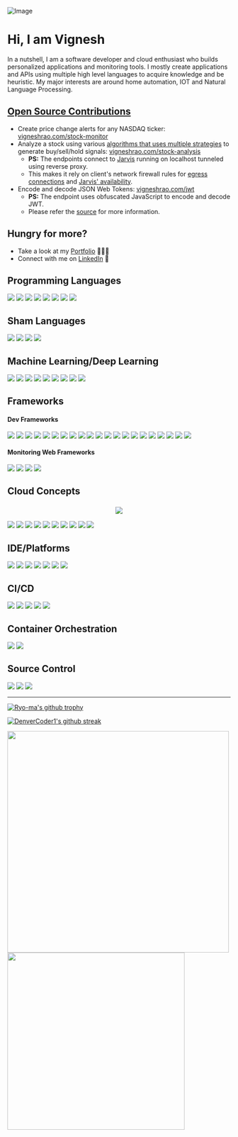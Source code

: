 
<!-- ![Image](https://user-images.githubusercontent.com/38729644/208155842-b2d1fe4f-8b06-4633-a8ad-6892f3f24f52.png) -->
<!-- ![Image](https://user-images.githubusercontent.com/38729644/208155920-889abfb1-78b6-4327-a053-15f3630f5bb5.png) -->
<!-- https://github.com/badges/shields/blob/master/doc/logos.md -->
![Image](https://user-images.githubusercontent.com/38729644/208155905-f2d3e7f2-a545-4d94-a38c-6685f6bb50f8.png)

# Hi, I am Vignesh

In a nutshell, I am a software developer and cloud enthusiast who builds personalized applications and monitoring tools. I mostly create applications and APIs using multiple high level languages to acquire knowledge and be heuristic. My major interests are around home automation, IOT and Natural Language Processing.

## [Open Source Contributions](https://opensource.guide/how-to-contribute/)
- Create price change alerts for any NASDAQ ticker: [vigneshrao.com/stock-monitor](https://vigneshrao.com/stock-monitor)
- Analyze a stock using various [algorithms that uses multiple strategies](https://github.com/thevickypedia/trading-algorithm) to generate buy/sell/hold signals: [vigneshrao.com/stock-analysis](https://vigneshrao.com/stock-analysis)
  - **PS:** The endpoints connect to [Jarvis](https://github.com/thevickypedia/Jarvis) running on localhost tunneled using reverse proxy.
  - This makes it rely on client's network firewall rules for [egress connections](https://ngrok.com/docs/guides/running-behind-firewalls) and [Jarvis' availability](https://jarvis-health.vigneshrao.com/).
- Encode and decode JSON Web Tokens: [vigneshrao.com/jwt](https://vigneshrao.com/jwt)
  - **PS:** The endpoint uses obfuscated JavaScript to encode and decode JWT.
  - Please refer the [source](https://github.com/thevickypedia/jwt) for more information.

## Hungry for more?
- Take a look at my <a href="https://vigneshrao.com/"> Portfolio</a> 👨🏻‍💻
- Connect with me on <a href="https://www.linkedin.com/in/vignesh-sivanandha-rao/">LinkedIn</a> 💼

[//]: # (<img src="https://img.shields.io/badge/Open_Source-%23F05032.svg?style=for-the-badge&logo=open-source-initiative&logoColor=white">)

## Programming Languages
<p>
    <img src="https://img.shields.io/badge/Python-3776AB?style=for-the-badge&logo=python&logoColor=white"/>
    <img src="https://img.shields.io/badge/Java-ED8B00?style=for-the-badge"/>
    <img src="https://img.shields.io/badge/Rust-000000?style=for-the-badge&logo=rust&logoColor=orange"/>
    <img src="https://img.shields.io/badge/Processing-006699?style=for-the-badge&logo=processingfoundation&logoColor=white"/>
    <img src="https://img.shields.io/badge/Scala-DC322F?style=for-the-badge&logo=scala&logoColor=white"/>
    <img src="https://img.shields.io/badge/C%2B%2B-00599C?style=for-the-badge&logo=c%2B%2B&logoColor=white"/>
    <img src="https://img.shields.io/badge/C-A8B9CC?style=for-the-badge&logo=c&logoColor=white"/>
    <img src="https://img.shields.io/badge/Apple_Script-000000?style=for-the-badge&logo=apple&logoColor=white"/>
</p>

## Sham Languages
<p>
    <img src="https://img.shields.io/badge/HTML5-E34F26?style=for-the-badge&logo=html5&logoColor=white"/>
    <img src="https://img.shields.io/badge/CSS-%231572B6.svg?style=for-the-badge&logo=css3&logoColor=white">
    <img src="https://img.shields.io/badge/JavaScript-F7DF1E?style=for-the-badge&logo=javascript&logoColor=black"/>
    <img src="https://img.shields.io/badge/Shell-20232A?style=for-the-badge&logo=powershell&logoColor=white"/>
</p>

## Machine Learning/Deep Learning
<p>
    <img src="https://img.shields.io/badge/TensorFlow-FF6F00?style=for-the-badge&logo=TensorFlow&logoColor=white"/>
    <img src="https://img.shields.io/badge/OpenCV-27338e?style=for-the-badge&logo=OpenCV&logoColor=white"/>
    <img src="https://img.shields.io/badge/scikit_learn-F7931E?style=for-the-badge&logo=scikit-learn&logoColor=white"/>
    <img src="https://img.shields.io/badge/pytorch-EE4C2C?style=for-the-badge&logo=pytorch&logoColor=white"/>
    <img src="https://img.shields.io/badge/Keras-D00000?style=for-the-badge&logo=keras&logoColor=white"/>
    <img src="https://img.shields.io/badge/numpy-013243?style=for-the-badge&logo=numpy&logoColor=white"/>
    <img src="https://img.shields.io/badge/pandas-150458?style=for-the-badge&logo=pandas&logoColor=white"/>
    <img src="https://img.shields.io/badge/IBM-Watson-BE95FF?style=for-the-badge&logo=ibmwatson&logoColor=white"/>
    <img src="https://img.shields.io/badge/OpenCV-5C3EE8?style=for-the-badge&logo=opencv&logoColor=white"/>
</p>

## Frameworks
#### Dev Frameworks
<p>
    <img src="https://img.shields.io/badge/FastAPI-%2300C4CC.svg?style=for-the-badge&logo=fastapi&logoColor=white">
    <img src="https://img.shields.io/badge/spring-%2343853D.svg?style=for-the-badge&logo=spring&logoColor=white">
    <img src="https://img.shields.io/badge/Django-092E20?style=for-the-badge&logo=django&logoColor=white"/>
    <img src="https://img.shields.io/badge/Flask-000000?style=for-the-badge&logo=flask&logoColor=white"/>
    <img src="https://img.shields.io/badge/PyTest-0A9EDC.svg?style=for-the-badge&logo=pytest&logoColor=white">
    <img src="https://img.shields.io/badge/node.js-%23430098?style=for-the-badge&logo=node.js&logoColor=white"/>
    <img src="https://img.shields.io/badge/Bootstrap-593D88.svg?style=for-the-badge&logo=bootstrap&logoColor=white">
    <img src="https://img.shields.io/badge/React-61DAFB?style=for-the-badge&logo=react&logoColor=white"/>
    <img src="https://img.shields.io/badge/Apache_Tomcat-4053D6.svg?style=for-the-badge&logo=apachetomcat&logoColor=white">
    <img src="https://img.shields.io/badge/AIOHTTP-2C5BB4.svg?style=for-the-badge&logo=aiohttp&logoColor=white">
    <img src="https://img.shields.io/badge/OpenVPN-EA7E20.svg?style=for-the-badge&logo=OpenVPN&logoColor=white">
    <img src="https://img.shields.io/badge/Palo_Alto-83DA77.svg?style=for-the-badge&logo=paloaltosoftware&logoColor=white">
    <img src="https://img.shields.io/badge/SQLite-003B57.svg?style=for-the-badge&logo=sqlite&logoColor=white">
    <img src="https://img.shields.io/badge/Azure_DevOps-0078D7.svg?style=for-the-badge&logo=azuredevops&logoColor=white">
    <img src="https://img.shields.io/badge/Helm-0F1689.svg?style=for-the-badge&logo=helm&logoColor=white">
    <img src="https://img.shields.io/badge/JWT-000000?style=for-the-badge&logo=jsonwebtokens&logoColor=white"/>
    <img src="https://img.shields.io/badge/Pre-Commit-FAB040?style=for-the-badge&logo=pre-commit&logoColor=white"/>
    <img src="https://img.shields.io/badge/Roku-662D91?style=for-the-badge&logo=roku&logoColor=white"/>
    <img src="https://img.shields.io/badge/Selenium-43B02A?style=for-the-badge&logo=selenium&logoColor=white"/>
    <img src="https://img.shields.io/badge/Serverless-FD5750?style=for-the-badge&logo=serverless&logoColor=white"/>
    <img src="https://img.shields.io/badge/Swagger-85EA2D?style=for-the-badge&logo=swagger&logoColor=white"/>
</p>

#### Monitoring Web Frameworks
<p>
    <img src="https://img.shields.io/badge/Splunk-000000.svg?style=for-the-badge&logo=splunk&logoColor=white">
    <img src="https://img.shields.io/badge/NewRelic-008C99.svg?style=for-the-badge&logo=newrelic&logoColor=white">
    <img src="https://img.shields.io/badge/Datadog-632CA6.svg?style=for-the-badge&logo=datadog&logoColor=white">
    <img src="https://img.shields.io/badge/Grafana-F46800.svg?style=for-the-badge&logo=grafana&logoColor=white">
</p>

## Cloud Concepts
<h3 align="center"><img src="https://img.shields.io/badge/AWS-232F3E.svg?style=for-the-badge&logo=amazonaws&logoColor=white"></h3>
<p>
    <img src="https://img.shields.io/badge/Lambda-FF9900.svg?style=for-the-badge&logo=awslambda&logoColor=white">
    <img src="https://img.shields.io/badge/DynamoDB-4053D6.svg?style=for-the-badge&logo=amazondynamodb&logoColor=white">
    <img src="https://img.shields.io/badge/S3-569A31.svg?style=for-the-badge&logo=amazons3&logoColor=white">
    <img src="https://img.shields.io/badge/EC2-FF6F00.svg?style=for-the-badge&logo=amazonec2&logoColor=white">
    <img src="https://img.shields.io/badge/SQS-3775A9.svg?style=for-the-badge&logo=amazonsqs&logoColor=white">
    <img src="https://img.shields.io/badge/ECS-FF6F00.svg?style=for-the-badge&logo=amazonecs&logoColor=white">
    <img src="https://img.shields.io/badge/RDS-527FFF.svg?style=for-the-badge&logo=amazonrds&logoColor=white">
    <img src="https://img.shields.io/badge/CloudWatch-CA4245.svg?style=for-the-badge&logo=amazoncloudwatch&logoColor=white">
    <img src="https://img.shields.io/badge/API-Gateway-44A833.svg?style=for-the-badge&logo=amazonapigateway&logoColor=white">
    <img src="https://img.shields.io/badge/Fargate-FF9900.svg?style=for-the-badge&logo=awsfargate&logoColor=white">
</p>

## IDE/Platforms
<p>
    <img src="https://img.shields.io/badge/PyCharm-000000?style=for-the-badge&logo=pycharm&logoColor=white"/>
    <img src="https://img.shields.io/badge/Jupyter-F37626?style=for-the-badge&logo=jupyter&logoColor=white"/>
    <img src="https://img.shields.io/badge/Anaconda-44A833?style=for-the-badge&logo=anaconda&logoColor=white"/>
    <img src="https://img.shields.io/badge/IntelliJ-000000?style=for-the-badge&logo=intellijidea&logoColor=white"/>
    <img src="https://img.shields.io/badge/Spyder-IDE-FF0000?style=for-the-badge&logo=spyderide&logoColor=white"/>
    <img src="https://img.shields.io/badge/GoogleColab-F9AB00?style=for-the-badge&logo=googlecolab&logoColor=white"/>
    <img src="https://img.shields.io/badge/Rust-Rover-F37626?style=for-the-badge&logo=rust&logoColor=white"/>
</p>

## CI/CD
<p>
    <img src="https://img.shields.io/badge/GitHub-Actions-2088FF.svg?style=for-the-badge&logo=github-actions&logoColor=white">
    <img src="https://img.shields.io/badge/Jenkins-000000?style=for-the-badge&logo=jenkins&logoColor=white"/>
    <img src="https://img.shields.io/badge/Spinnaker-139BB4.svg?style=for-the-badge&logo=spinnaker&logoColor=white">
    <img src="https://img.shields.io/badge/Bamboo-0052CC.svg?style=for-the-badge&logo=bamboo&logoColor=white">
    <img src="https://img.shields.io/badge/AWS-CodeBuild-F37626.svg?style=for-the-badge&logo=amazon&logoColor=white">
</p>

## Container Orchestration
<p>
    <img src="https://img.shields.io/badge/Docker-%23404d59.svg?style=for-the-badge&logo=docker&logoColor=white">
    <img src="https://img.shields.io/badge/Kubernetes-%23007ACC.svg?style=for-the-badge&logo=kubernetes&logoColor=white">
</p>

## Source Control
<p>
    <img src="https://img.shields.io/badge/GitHub-%23121011.svg?style=for-the-badge&logo=github&logoColor=white">
    <img src="https://img.shields.io/badge/Pypi-3775A9?style=for-the-badge&logo=pypi&logoColor=white"/>
    <img src="https://img.shields.io/badge/Gitlab-FC6D26?style=for-the-badge&logo=gitlab&logoColor=white"/>
</p>

---

<!-- <img src="https://user-images.githubusercontent.com/38729644/88803242-cb449300-d171-11ea-9dbd-ba42e806fa8c.png" width="400" height="150" alt="git logo"> -->

[![Ryo-ma's github trophy](https://github-profile-trophy.vercel.app/?username=thevickypedia&row=1&theme=onedark)](https://github.com/ryo-ma/github-profile-trophy)

[![DenverCoder1's github streak](https://github-readme-streak-stats.herokuapp.com/?user=thevickypedia&theme=blue-green)](https://github.com/DenverCoder1/github-readme-streak-stats)

<a href="https://vigneshrao.com/projects">
<img src="https://github-readme-stats.vercel.app/api/?username=thevickypedia&count_private=true&show_icons=true&theme=dark" width="500">
</a>
<a href="https://vigneshrao.com/projects">
<img src="https://github-readme-stats.vercel.app/api/top-langs/?username=thevickypedia&count_private=true&langs_count=50&hide=Makefile,Batchfile,Less,Ruby,CMake,CSS,SCSS&layout=donut-vertical&theme=dark" width="400">
</a>
